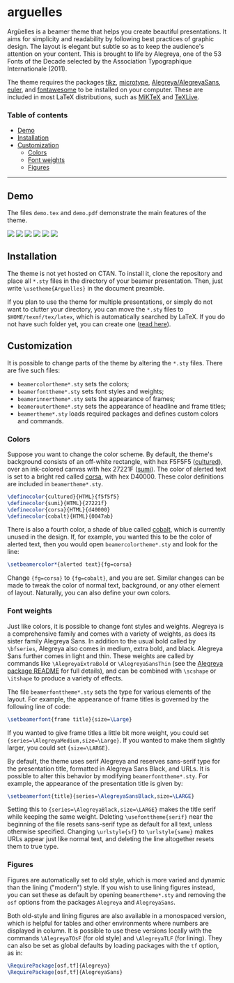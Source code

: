 # arguelles

Argüelles is a beamer theme that helps you create beautiful presentations. It aims for simplicity and readability by following best practices of graphic design. The layout is elegant but subtle so as to keep the audience's attention on your content. This is brought to life by Alegreya, one of the 53 Fonts of the Decade selected by the Association Typographique Internationale (2011).

The theme requires the packages [tikz](https://ctan.org/pkg/pgf), [microtype](https://ctan.org/pkg/microtype), [Alegreya/AlegreyaSans](https://ctan.org/pkg/alegreya), [euler](https://ctan.org/pkg/euler), and [fontawesome](https://ctan.org/pkg/fontawesome) to be installed on your computer. These are included in most LaTeX distributions, such as [MiKTeX](https://ctan.org/pkg/miktex) and [TeXLive](https://ctan.org/pkg/texlive).

### Table of contents

-   [Demo](#demo)
-   [Installation](#installation)
-   [Customization](#customization)
    -   [Colors](#colors)
    -   [Font weights](#font-weights)
    -   [Figures](#figures)

* * *

## Demo

The files `demo.tex` and `demo.pdf` demonstrate the main features of the theme.

![](https://github.com/piazzai/arguelles/blob/master/demo/titlepage.jpg)
![](https://github.com/piazzai/arguelles/blob/master/demo/subtitle.jpg)
![](https://github.com/piazzai/arguelles/blob/master/demo/title.jpg)
![](https://github.com/piazzai/arguelles/blob/master/demo/plain.jpg)
![](https://github.com/piazzai/arguelles/blob/master/demo/standout.jpg)
![](https://github.com/piazzai/arguelles/blob/master/demo/closing.jpg)

## Installation

The theme is not yet hosted on CTAN. To install it, clone the repository and place all `*.sty` files in the directory of your beamer presentation. Then, just write `\usetheme{Arguelles}` in the document preamble.

If you plan to use the theme for multiple presentations, or simply do not want to clutter your directory, you can move the `*.sty` files to `$HOME/texmf/tex/latex`, which is automatically searched by LaTeX. If you do not have such folder yet, you can create one ([read here](https://www.ias.edu/math/computing/faq/local-latex-style-files)).

## Customization

It is possible to change parts of the theme by altering the `*.sty` files. There are five such files:

-   `beamercolortheme*.sty` sets the colors;
-   `beamerfonttheme*.sty` sets font styles and weights;
-   `beamerinnertheme*.sty` sets the appearance of frames;
-   `beameroutertheme*.sty` sets the appearance of headline and frame titles;
-   `beamertheme*.sty` loads required packages and defines custom colors and commands.

### Colors

Suppose you want to change the color scheme. By default, the theme's background consists of an off-white rectangle, with hex F5F5F5 ([cultured](https://encycolorpedia.com/f5f5f5)), over an ink-colored canvas with hex 27221F ([sumi](https://encycolorpedia.com/27221f)). The color of alerted text is set to a bright red called [corsa](https://encycolorpedia.com/d40000), with hex D40000. These color definitions are included in `beamertheme*.sty`.

```tex
\definecolor{cultured}{HTML}{f5f5f5}
\definecolor{sumi}{HTML}{27221f}
\definecolor{corsa}{HTML}{d40000}
\definecolor{cobalt}{HTML}{0047ab}
```

There is also a fourth color, a shade of blue called [cobalt](https://encycolorpedia.com/0047ab), which is currently unused in the design. If, for example, you wanted this to be the color of alerted text, then you would open `beamercolortheme*.sty` and look for the line:

```tex
\setbeamercolor*{alerted text}{fg=corsa}
```

Change `{fg=corsa}` to `{fg=cobalt}`, and you are set. Similar changes can be made to tweak the color of normal text, background, or any other element of layout. Naturally, you can also define your own colors.

### Font weights

Just like colors, it is possible to change font styles and weights. Alegreya is a comprehensive family and comes with a variety of weights, as does its sister family Alegreya Sans. In addition to the usual bold called by `\bfseries`, Alegreya also comes in medium, extra bold, and black. Alegreya Sans further comes in light and thin. These weights are called by commands like `\AlegreyaExtraBold` or `\AlegreyaSansThin` (see the [Alegreya package README](https://www.ctan.org/pkg/alegreya) for full details), and can be combined with `\scshape` or `\itshape` to produce a variety of effects.

The file `beamerfonttheme*.sty` sets the type for various elements of the layout. For example, the appearance of frame titles is governed by the following line of code:

```tex
\setbeamerfont{frame title}{size=\Large}
```

If you wanted to give frame titles a little bit more weight, you could set `{series=\AlegreyaMedium,size=\Large}`. If you wanted to make them slightly larger, you could set `{size=\LARGE}`.

By default, the theme uses serif Alegreya and reserves sans-serif type for the presentation title, formatted in Alegreya Sans Black, and URLs. It is possible to alter this behavior by modifying `beamerfonttheme*.sty`. For example, the appearance of the presentation title is given by:

```tex
\setbeamerfont{title}{series=\AlegreyaSansBlack,size=\LARGE}
```

Setting this to `{series=\AlegreyaBlack,size=\LARGE}` makes the title serif while keeping the same weight. Deleting `\usefonttheme{serif}` near the beginning of the file resets sans-serif type as default for all text, unless otherwise specified. Changing `\urlstyle{sf}` to `\urlstyle{same}` makes URLs appear just like normal text, and deleting the line altogether resets them to true type.

### Figures

Figures are automatically set to old style, which is more varied and dynamic than the lining ("modern") style. If you wish to use lining figures instead, you can set these as default by opening `beamertheme*.sty` and removing the `osf` options from the packages `Alegreya` and `AlegreyaSans`.

Both old-style and lining figures are also available in a monospaced version, which is helpful for tables and other environments where numbers are displayed in column. It is possible to use these versions locally with the commands `\AlegreyaTOsF` (for old style) and `\AlegreyaTLF` (for lining). They can also be set as global defaults by loading packages with the `tf` option, as in:

```tex
\RequirePackage[osf,tf]{Alegreya}
\RequirePackage[osf,tf]{AlegreyaSans}
```

